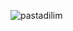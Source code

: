 ![pastadilim](https://user-images.githubusercontent.com/53713274/98417943-f3a62c80-2092-11eb-8f21-641146c63f10.jpg)
